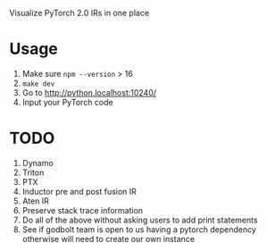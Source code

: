 Visualize PyTorch 2.0 IRs in one place

# Usage

1. Make sure `npm --version` > 16
2. `make dev`
3. Go to http://python.localhost:10240/
4. Input your PyTorch code

# TODO

1. Dynamo
2. Triton
3. PTX
4. Inductor pre and post fusion IR
5. Aten IR
6. Preserve stack trace information
7. Do all of the above without asking users to add print statements
8. See if godbolt team is open to us having a pytorch dependency otherwise will need to create our own instance
